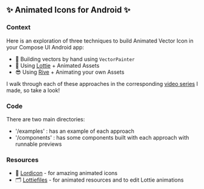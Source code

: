 ## ✨ Animated Icons for Android ✨

### Context
Here is an exploration of three techniques to build Animated Vector Icon in your Compose UI Android app:
- 👷 Building vectors by hand using `VectorPainter`
- 🎨 Using [Lottie](https://airbnb.design/lottie/) + Animated Assets
- 😎 Using [Rive](https://rive.app/) + Animating your own Assets

I walk through each of these approaches in the corresponding [video series](https://youtube.com/playlist?list=PLXDWh21h1w3QRnF8v018xPj4t3pxSZE_E) I made, so take a look!

### Code
There are two main directories:
- '/examples' : has an example of each approach
- '/components' : has some components built with each approach with runnable previews

### Resources
- 👑 [Lordicon](https://lordicon.com/) - for amazing animated icons
- 🗂 [Lottiefiles](https://lottiefiles.com/) - for animated resources and to edit Lottie animations

